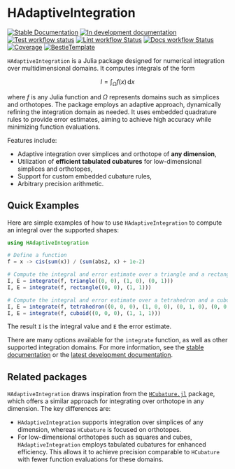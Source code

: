 # HAdaptiveIntegration

[![Stable Documentation](https://img.shields.io/badge/docs-stable-blue.svg)](https://zmoitier.github.io/HAdaptiveIntegration.jl/stable)
[![In development documentation](https://img.shields.io/badge/docs-dev-blue.svg)](https://zmoitier.github.io/HAdaptiveIntegration.jl/dev)
[![Test workflow status](https://github.com/zmoitier/HAdaptiveIntegration.jl/actions/workflows/Test.yml/badge.svg?branch=main)](https://github.com/zmoitier/HAdaptiveIntegration.jl/actions/workflows/Test.yml?query=branch%3Amain)
[![Lint workflow Status](https://github.com/zmoitier/HAdaptiveIntegration.jl/actions/workflows/Lint.yml/badge.svg?branch=main)](https://github.com/zmoitier/HAdaptiveIntegration.jl/actions/workflows/Lint.yml?query=branch%3Amain)
[![Docs workflow Status](https://github.com/zmoitier/HAdaptiveIntegration.jl/actions/workflows/Docs.yml/badge.svg?branch=main)](https://github.com/zmoitier/HAdaptiveIntegration.jl/actions/workflows/Docs.yml?query=branch%3Amain)
[![Coverage](https://codecov.io/gh/zmoitier/HAdaptiveIntegration.jl/branch/main/graph/badge.svg)](https://codecov.io/gh/zmoitier/HAdaptiveIntegration.jl)
[![BestieTemplate](https://img.shields.io/endpoint?url=https://raw.githubusercontent.com/JuliaBesties/BestieTemplate.jl/main/docs/src/assets/badge.json)](https://github.com/JuliaBesties/BestieTemplate.jl)

`HAdaptiveIntegration` is a Julia package designed for numerical integration over
multidimensional domains. It computes integrals of the form

```math
I = \int_{\Omega} f(x) \, \mathrm{d}x
```

where $f$ is any Julia function and $\Omega$ represents domains such as simplices and
orthotopes. The package employs an adaptive approach, dynamically refining the integration
domain as needed. It uses embedded quadrature rules to provide error estimates, aiming to
achieve high accuracy while minimizing function evaluations.

Features include:

- Adaptive integration over simplices and orthotope of **any dimension**,
- Utilization of **efficient tabulated cubatures** for low-dimensional simplices and
  orthotopes,
- Support for custom embedded cubature rules,
- Arbitrary precision arithmetic.

## Quick Examples

Here are simple examples of how to use `HAdaptiveIntegration` to compute an integral over
the supported shapes:

```julia
using HAdaptiveIntegration

# Define a function
f = x -> cis(sum(x)) / (sum(abs2, x) + 1e-2)

# Compute the integral and error estimate over a triangle and a rectangle
I, E = integrate(f, triangle((0, 0), (1, 0), (0, 1)))
I, E = integrate(f, rectangle((0, 0), (1, 1)))

# Compute the integral and error estimate over a tetrahedron and a cuboid
I, E = integrate(f, tetrahedron((0, 0, 0), (1, 0, 0), (0, 1, 0), (0, 0, 1)))
I, E = integrate(f, cuboid((0, 0, 0), (1, 1, 1)))

```

The result `I` is the integral value and `E` the error estimate.

There are many options available for the `integrate` function, as well as other supported
integration domains. For more information, see the
[stable documentation](https://zmoitier.github.io/HAdaptiveIntegration.jl/stable/) or the
[latest development documentation](https://zmoitier.github.io/HAdaptiveIntegration.jl/dev/).

## Related packages

`HAdaptiveIntegration` draws inspiration from the
[`HCubature.jl`](https://github.com/JuliaMath/HCubature.jl) package, which offers a similar
approach for integrating over orthotope in any dimension. The key differences are:

- `HAdaptiveIntegration` supports integration over simplices of any dimension, whereas
`HCubature` is focused on orthotopes.
- For low-dimensional orthotopes such as squares and cubes, `HAdaptiveIntegration` employs
  tabulated cubatures for enhanced efficiency. This allows it to achieve precision
  comparable to `HCubature` with fewer function evaluations for these domains.
